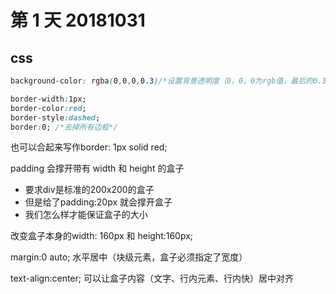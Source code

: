 # 第 1 天 20181031
## css
``` css
background-color: rgba(0,0,0,0.3)/*设置背景透明度（0，0，0为rgb值，最后的0.3为alpha值，值在0~1之间）*/
```

``` css
border-width:1px;
border-color:red;
border-style:dashed;
border:0; /*去掉所有边框*/
```
也可以合起来写作border: 1px solid red;

padding 会撑开带有 width 和 height 的盒子

- 要求div是标准的200x200的盒子
- 但是给了padding:20px 就会撑开盒子
- 我们怎么样才能保证盒子的大小

改变盒子本身的width: 160px 和 height:160px;

margin:0 auto; 水平居中（块级元素，盒子必须指定了宽度）

text-align:center; 可以让盒子内容（文字、行内元素、行内快）居中对齐
